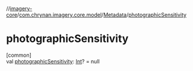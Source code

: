 //[imagery-core](../../../index.md)/[com.chrynan.imagery.core.model](../index.md)/[Metadata](index.md)/[photographicSensitivity](photographic-sensitivity.md)

# photographicSensitivity

[common]\
val [photographicSensitivity](photographic-sensitivity.md): [Int](https://kotlinlang.org/api/latest/jvm/stdlib/kotlin/-int/index.html)? = null
